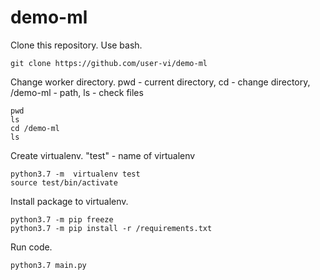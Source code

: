 # demo-ml

Clone this repository. Use bash.
```
git clone https://github.com/user-vi/demo-ml
```

Change worker directory. pwd - current directory, cd - change directory, /demo-ml - path, ls - check files
```
pwd
ls
cd /demo-ml
ls
```

Create virtualenv. "test" - name of virtualenv
```
python3.7 -m  virtualenv test
source test/bin/activate
```

Install package to virtualenv.
```
python3.7 -m pip freeze
python3.7 -m pip install -r /requirements.txt
```

Run code.
```
python3.7 main.py
```
